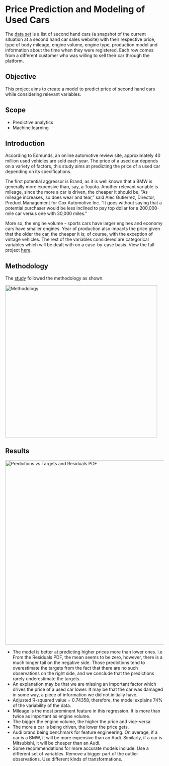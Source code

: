 # Price Prediction and Modeling of Used Cars

The [data set](https://github.com/gregoryoffodum/Price-Prediction-and-Modeling-of-Used-Cars/blob/main/Cars%20dataset.csv) is a list of second hand cars (a snapshot of the current situation at a second hand car sales website) with their respective price, type of body mileage, engine volume, engine type, production model and information about the time when they were registered. Each row comes from a different customer who was willing to sell their car through the platform.

## Objective

This project aims to create a model to predict price of second hand cars while considering relevant variables.

## Scope

- Predictive analytics
- Machine learning

## Introduction

According to Edmunds, an online automotive review site, approximately 40 million used vehicles are sold each year. The price of a used car depends on a variety of factors, this study aims at predicting the price of a used car depending on its specifications. 

The first potential aggressor is Brand, as it is well known that a BMW is generally more expensive than, say, a Toyota. Another relevant variable is mileage, since the more a car is driven, the cheaper it should be. “As mileage increases, so does wear and tear,” said Alec Gutierrez, Director, Product Management for Cox Automotive Inc. “It goes without saying that a potential purchaser would be less inclined to pay top dollar for a 200,000-mile car versus one with 30,000 miles.”

More so, the engine volume - sports cars have larger engines and economy cars have smaller engines. Year of production also impacts the price given that the older the car, the cheaper it is; of course, with the exception of vintage vehicles. The rest of the variables considered are categorical variables which will be dealt with on a case-by-case basis. View the full project [here](https://github.com/gregoryoffodum/Predictive-Analytics-and-Modelling/blob/main/Price%20Prediction%20and%20Modeling%20of%20Used%20Cars.ipynb).

## Methodology

The [study](https://github.com/gregoryoffodum/Predictive-Analytics-and-Modelling/blob/main/Price%20Prediction%20and%20Modeling%20of%20Used%20Cars.ipynb) followed the methodology as shown:


<img width="483" alt="Methodology" src="https://user-images.githubusercontent.com/78843321/156064207-9303bcf2-697d-4d6f-a7d3-8e08907487da.PNG">

## Results

<img width="585" alt="Predictions vs  Targets and Residuals PDF" src="https://user-images.githubusercontent.com/78843321/156066150-4503abb9-0238-41f1-8681-a196f0fa96c9.PNG">



- The model is better at predicting higher prices more than lower ones. i.e  From the Residuals PDF, the mean seems to be zero, however, there is a much longer tail on the negative side. Those predictions tend to overestimate the targets from the fact that there are no such observations on the right side, and we conclude that the predictions rarely underestimate the targets.
- An explanation may be that we are missing an important factor which drives the price of a used car lower. It may be that the car was damaged in some way, a piece of information we did not initially have.
- Adjusted R-squared value = 0.74358, therefore, the model explains 74% of the variability of the data.
- Mileage is the most prominent feature in this regression. It is more than twice as important as engine volume.
- The bigger the engine volume, the higher the price and vice-versa
- The more a car is being driven, the lower the price gets.
- Audi brand being benchmark for feature engineering. On average, if a car is a BMW, it will be more expensive than an Audi. Similarly, if a car is Mitsubishi, it will be cheaper than an Audi.
- Some recommendations for more accurate models include: Use a different set of variables. Remove a bigger part of the outlier observations. Use different kinds of transformations.




